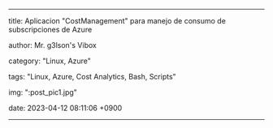 ---

title: Aplicacion "CostManagement" para manejo de consumo de subscripciones de Azure

author: Mr. g3lson's Vibox

category: "Linux, Azure"

tags: "Linux, Azure, Cost Analytics, Bash, Scripts"

img: ":post_pic1.jpg"

date: 2023-04-12 08:11:06 +0900



---